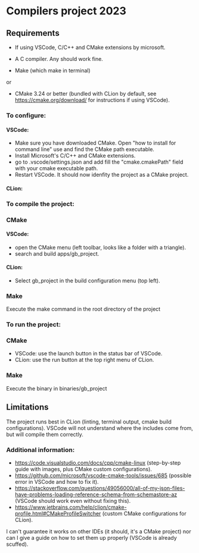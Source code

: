 # Compilers project 2023

## Requirements

- If using VSCode, C/C++ and CMake extensions by microsoft.
- A C compiler. Any should work fine.


- Make (which make in terminal)

or
- CMake 3.24 or better (bundled with CLion by default, see https://cmake.org/download/ for instructions if using VSCode).

### To configure:

#### VSCode:
- Make sure you have downloaded CMake. Open "how to install for command line" use and find the CMake path executable.
- Install Microsoft's C/C++ and CMake extensions.
- go to .vscode/settings.json and add fill the "cmake.cmakePath" field with your cmake executable path.
- Restart VSCode. It should now idenfity the project as a CMake project.
#### CLion:


### To compile the project:
### CMake
#### VSCode:
- open the CMake menu (left toolbar, looks like a folder with a triangle).
- search and build apps/gb_project.
#### CLion:
- Select gb_project in the build configuration menu (top left).
### Make
Execute the make command in the root directory of the project


### To run the project:
### CMake
- VSCode: use the launch button in the status bar of VSCode.
- CLion: use the run button at the top right menu of CLion.
### Make
Execute the binary in binaries/gb_project

## Limitations
The project runs best in CLion (linting, terminal output, cmake build configurations).
VSCode will not understand where the includes come from, but will compile them correctly.

### Additional information:
- https://code.visualstudio.com/docs/cpp/cmake-linux (step-by-step guide with images, plus CMake custom configurations).
- https://github.com/microsoft/vscode-cmake-tools/issues/685 (possible error in VSCode and how to fix it).
- https://stackoverflow.com/questions/49056000/all-of-my-json-files-have-problems-loading-reference-schema-from-schemastore-az (VSCode should work even without fixing this).
- https://www.jetbrains.com/help/clion/cmake-profile.html#CMakeProfileSwitcher (custom CMake configurations for CLion).

I can't guarantee it works on other IDEs (it should, it's a CMake project) nor can I give a guide on how to set them up properly (VSCode is already scuffed).